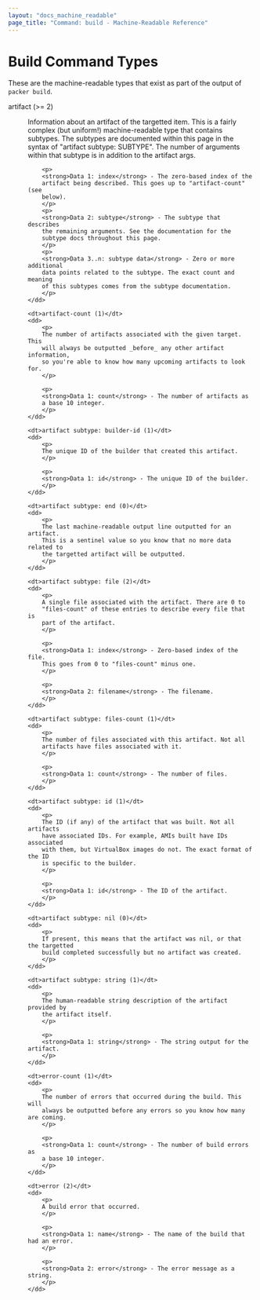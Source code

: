 ```yaml
---
layout: "docs_machine_readable"
page_title: "Command: build - Machine-Readable Reference"
---
```


# Build Command Types

These are the machine-readable types that exist as part of the output
of `packer build`.

<dl>
	<dt>artifact (>= 2)</dt>
	<dd>
		<p>
		Information about an artifact of the targetted item. This is a
		fairly complex (but uniform!) machine-readable type that contains
		subtypes. The subtypes are documented within this page in the
		syntax of "artifact subtype: SUBTYPE". The number of arguments within
		that subtype is in addition to the artifact args.
		</p>

		<p>
		<strong>Data 1: index</strong> - The zero-based index of the
		artifact being described. This goes up to "artifact-count" (see
		below).
		</p>
		<p>
		<strong>Data 2: subtype</strong> - The subtype that describes
		the remaining arguments. See the documentation for the
		subtype docs throughout this page.
		</p>
		<p>
		<strong>Data 3..n: subtype data</strong> - Zero or more additional
		data points related to the subtype. The exact count and meaning
		of this subtypes comes from the subtype documentation.
		</p>
	</dd>

	<dt>artifact-count (1)</dt>
	<dd>
		<p>
		The number of artifacts associated with the given target. This
		will always be outputted _before_ any other artifact information,
		so you're able to know how many upcoming artifacts to look for.
		</p>

		<p>
		<strong>Data 1: count</strong> - The number of artifacts as
		a base 10 integer.
		</p>
	</dd>

	<dt>artifact subtype: builder-id (1)</dt>
	<dd>
		<p>
		The unique ID of the builder that created this artifact.
		</p>

		<p>
		<strong>Data 1: id</strong> - The unique ID of the builder.
		</p>
	</dd>

	<dt>artifact subtype: end (0)</dt>
	<dd>
		<p>
		The last machine-readable output line outputted for an artifact.
		This is a sentinel value so you know that no more data related to
		the targetted artifact will be outputted.
		</p>
	</dd>

	<dt>artifact subtype: file (2)</dt>
	<dd>
		<p>
		A single file associated with the artifact. There are 0 to
		"files-count" of these entries to describe every file that is
		part of the artifact.
		</p>

		<p>
		<strong>Data 1: index</strong> - Zero-based index of the file.
		This goes from 0 to "files-count" minus one.
		</p>

		<p>
		<strong>Data 2: filename</strong> - The filename.
		</p>
	</dd>

	<dt>artifact subtype: files-count (1)</dt>
	<dd>
		<p>
		The number of files associated with this artifact. Not all
		artifacts have files associated with it.
		</p>

		<p>
		<strong>Data 1: count</strong> - The number of files.
		</p>
	</dd>

	<dt>artifact subtype: id (1)</dt>
	<dd>
		<p>
		The ID (if any) of the artifact that was built. Not all artifacts
		have associated IDs. For example, AMIs built have IDs associated
		with them, but VirtualBox images do not. The exact format of the ID
		is specific to the builder.
		</p>

		<p>
		<strong>Data 1: id</strong> - The ID of the artifact.
		</p>
	</dd>

	<dt>artifact subtype: nil (0)</dt>
	<dd>
		<p>
		If present, this means that the artifact was nil, or that the targetted
		build completed successfully but no artifact was created.
		</p>
	</dd>

	<dt>artifact subtype: string (1)</dt>
	<dd>
		<p>
		The human-readable string description of the artifact provided by
		the artifact itself.
		</p>

		<p>
		<strong>Data 1: string</strong> - The string output for the artifact.
		</p>
	</dd>

	<dt>error-count (1)</dt>
	<dd>
		<p>
		The number of errors that occurred during the build. This will
		always be outputted before any errors so you know how many are coming.
		</p>

		<p>
		<strong>Data 1: count</strong> - The number of build errors as
		a base 10 integer.
		</p>
	</dd>

	<dt>error (2)</dt>
	<dd>
		<p>
		A build error that occurred.
		</p>

		<p>
		<strong>Data 1: name</strong> - The name of the build that had an error.
		</p>

		<p>
		<strong>Data 2: error</strong> - The error message as a string.
		</p>
	</dd>
</dl>
